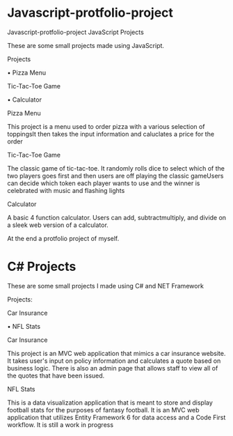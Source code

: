 # Javascript-protfolio-project
Javascript-protfolio-project
JavaScript Projects

These are some small projects made using JavaScript.

Projects

• Pizza Menu

Tic-Tac-Toe Game

• Calculator

Pizza Menu

This project is a menu used to order pizza with a various selection of toppingsIt then takes the input information and caluclates a price for the order

Tic-Tac-Toe Game

The classic game of tic-tac-toe. It randomly rolls dice to select which of the two players goes first and then users are off playing the classic gameUsers can decide which token each player wants to use and the winner is celebrated with music and flashing lights

Calculator

A basic 4 function calculator. Users can add, subtractmultiply, and divide on a sleek web version of a calculator.

At the end a protfolio project of myself.

# C# Projects

These are some small projects I made using C# and NET Framework

Projects:

Car Insurance

• NFL Stats

Car Insurance

This project is an MVC web application that mimics a car insurance website. It takes user's input on policy information and calculates a quote based on business logic. There is also an admin page that allows staff to view all of the quotes that have been issued.

NFL Stats

This is a data visualization application that is meant to store and display football stats for the purposes of fantasy football. It is an MVC web application that utilizes Entity Framework 6 for data access and a Code First workflow. It is still a work in progress
